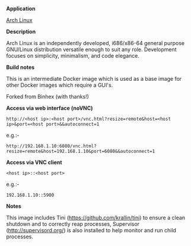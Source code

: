 **Application**

[Arch Linux](https://www.archlinux.org/)

**Description**

Arch Linux is an independently developed, i686/x86-64 general purpose GNU/Linux distribution versatile enough to suit any role. Development focuses on simplicity, minimalism, and code elegance.

**Build notes**

This is an intermediate Docker image which is used as a base image for other Docker images which require a GUI's.

Forked from Binhex (with thanks!)

**Access via web interface (noVNC)**

`http://<host ip>:<host port>/vnc.html?resize=remote&host=<host ip>&port=<host port>&&autoconnect=1`

e.g.:-

`http://192.168.1.10:6080/vnc.html?resize=remote&host=192.168.1.10&port=6080&&autoconnect=1`

**Access via VNC client**

`<host ip>::<host port>`

e.g.:-

`192.168.1.10::5900`

**Notes**

This image includes Tini (https://github.com/krallin/tini) to ensure a clean shutdown and to correctly reap processes, Supervisor (http://supervisord.org/) is also installed to help monitor and run child processes.